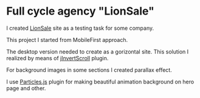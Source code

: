 # Full cycle agency "LionSale"

I created [LionSale](https://dimariabovol.github.io/lionsale/) site as a testing task for some company.

This project I started from MobileFirst approach. 

The desktop version needed to create as a gorizontal site. This solution I realized by means of [jInvertScroll](https://github.com/pixxelfactory/jInvertScroll) plugin.

For background images in some sections I created parallax effect.

I use [Particles.js](https://vincentgarreau.com/particles.js/) plugin for making beautiful animation background on hero page and other.